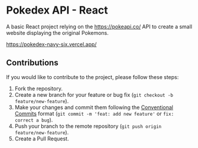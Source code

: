 # Pokedex API - React

A basic React project relying on the https://pokeapi.co/ API to create a small website displaying the original Pokemons.

https://pokedex-navy-six.vercel.app/


## Contributions

If you would like to contribute to the project, please follow these steps:

1. Fork the repository.
2. Create a new branch for your feature or bug fix (`git checkout -b feature/new-feature`).
3. Make your changes and commit them following the [Conventional Commits](https://www.conventionalcommits.org/en/v1.0.0/) format (`git commit -m 'feat: add new feature'` or `fix: correct a bug`).
4. Push your branch to the remote repository (`git push origin feature/new-feature`).
5. Create a Pull Request.
